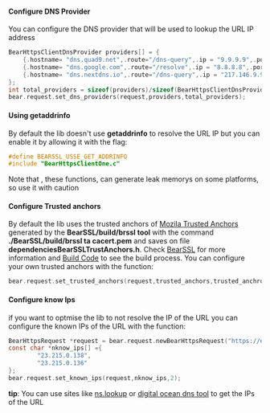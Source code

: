 
#### Configure DNS Provider

You can configure the DNS provider that will be used to lookup the URL IP address
```c
BearHttpsClientDnsProvider providers[] = {
    {.hostname= "dns.quad9.net",.route="/dns-query",.ip = "9.9.9.9",.port=5053},
    {.hostname= "dns.google.com",.route="/resolve",.ip = "8.8.8.8",.port=443},
    {.hostname= "dns.nextdns.io",.route="/dns-query",.ip = "217.146.9.93",.port=443},
};
int total_providers = sizeof(providers)/sizeof(BearHttpsClientDnsProvider);
bear.request.set_dns_providers(request,providers,total_providers);

```

#### Using **getaddrinfo**

By default the lib doesn't use **getaddrinfo** to resolve the URL IP but you can enable it by allowing it with the flag:

```c
#define BEARSSL_USSE_GET_ADDRINFO
#include "BearHttpsClientOne.c"
```

Note that , these functions, can generate leak memorys on some platforms, so use it with caution

#### Configure Trusted anchors

By default the lib uses the trusted anchors of [Mozila Trusted Anchors](https://curl.se/ca/cacert.pem) generated by the
**BearSSL/build/brssl tool** with the command **./BearSSL/build/brssl ta cacert.pem** and saves on file **dependenciesBearSSLTrustAnchors.h**.  Check [BearSSL](https://bearssl.org/) for more information and [Build Code](/build/install_dependencies.lua) to see the build process. You can configure your own trusted anchors with the function:
```c
bear.request.set_trusted_anchors(request,trusted_anchors,trusted_anchros_size);

```

#### Configure know Ips
if you want to optmise the lib to not resolve the IP of the URL you can configure the known IPs of the URL with the function:
```c
BearHttpsRequest *request = bear.request.newBearHttpsRequest("https://example.com");   
const char *nknow_ips[] ={
        "23.215.0.138",
        "23.215.0.136"
};
bear.request.set_known_ips(request,nknow_ips,2);
```
**tip**: You can use sites like [ns.lookup](https://www.nslookup.io/) or [digital ocean dns tool](https://www.digitalocean.com/community/tools/dns) to  get the IPs of the URL